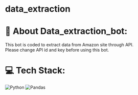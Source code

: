 # data_extraction
# 💫 About Data_extraction_bot:
This bot is coded to extract data from Amazon site through API. </br>
Please change API id and key before using this bot.


# 💻 Tech Stack:
![Python](https://img.shields.io/badge/python-3670A0?style=for-the-badge&logo=python&logoColor=ffdd54) ![Pandas](https://img.shields.io/badge/pandas-%23150458.svg?style=for-the-badge&logo=pandas&logoColor=white)
